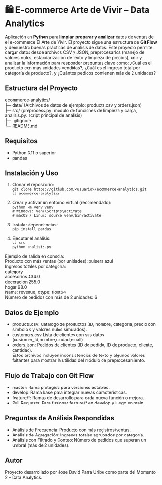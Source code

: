 # 🛍️ E-commerce Arte de Vivir – Data Analytics

Aplicación en **Python** para **limpiar, preparar y analizar** datos de ventas de el e-commerce El Arte de Vivir. El proyecto sigue una estructura de **Git Flow** y demuestra buenas prácticas de análisis de datos. Este proyecto permite cargar datos desde archivos CSV y JSON, preprocesarlos (manejo de valores nulos, estandarización de texto y limpieza de precios), unir y analizar la información para responder preguntas clave como: ¿Cuál es el producto con más unidades vendidas?, ¿Cuál es el ingreso total por categoría de producto?, y ¿Cuántos pedidos contienen más de 2 unidades?

## Estructura del Proyecto

ecommerce-analytics/  
├─ data/ (Archivos de datos de ejemplo: products.csv y orders.json)  
├─ src/ (preprocess.py: módulo de funciones de limpieza y carga, analisis.py: script principal de análisis)  
├─ .gitignore  
└─ README.md

## Requisitos

- Python 3.11 o superior  
- pandas

## Instalación y Uso

1. Clonar el repositorio:  
   `git clone https://github.com/<usuario>/ecommerce-analytics.git`  
   `cd ecommerce-analytics`

2. Crear y activar un entorno virtual (recomendado):  
   `python -m venv venv`  
   `# Windows: venv\Scripts\activate`  
   `# macOS / Linux: source venv/bin/activate`

3. Instalar dependencias:  
   `pip install pandas`

4. Ejecutar el análisis:  
   `cd src`  
   `python analisis.py`

Ejemplo de salida en consola:  
Producto con más ventas (por unidades): pulsera azul  
Ingresos totales por categoría:  
category  
accesorios    434.0  
decoración    255.0  
hogar          98.0  
Name: revenue, dtype: float64  
Número de pedidos con más de 2 unidades: 6

## Datos de Ejemplo

- products.csv: Catálogo de productos (ID, nombre, categoría, precio con símbolo `$` y valores nulos simulados).  
- customers.csv Lista de clientes con sus datos (customer_id,nombre,ciudad,email)
- orders.json: Pedidos de clientes (ID de pedido, ID de producto, cliente, cantidad).  
Estos archivos incluyen inconsistencias de texto y algunos valores faltantes para mostrar la utilidad del módulo de preprocesamiento.

## Flujo de Trabajo con Git Flow

- master: Rama protegida para versiones estables.  
- develop: Rama base para integrar nuevas características.  
- feature/*: Ramas de desarrollo para cada nueva función o mejora.  
- Pull Requests: Para fusionar feature/* en develop y luego en main.

## Preguntas de Análisis Respondidas

- Análisis de Frecuencia: Producto con más registros/ventas.  
- Análisis de Agregación: Ingresos totales agrupados por categoría.  
- Análisis con Filtrado y Conteo: Número de pedidos que superan un umbral (más de 2 unidades).

## Autor

Proyecto desarrollado por Jose David Parra Uribe como parte del Momento 2 – Data Analytics.

